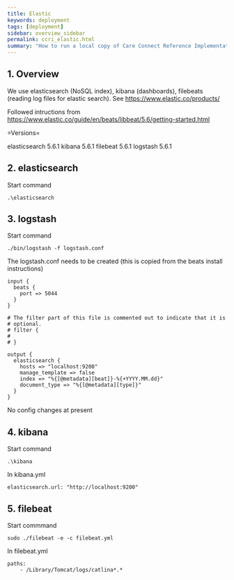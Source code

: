 ```yaml
---
title: Elastic
keywords: deployment
tags: [deployment]
sidebar: overview_sidebar
permalink: ccri_elastic.html
summary: "How to run a local copy of Care Connect Reference Implementation"
---
```



## 1. Overview ##

We use elasticsearch (NoSQL index), kibana (dashboards), filebeats (reading log files for elastic search). See https://www.elastic.co/products/

Followed intructions from https://www.elastic.co/guide/en/beats/libbeat/5.6/getting-started.html

=Versions=

elasticsearch 5.6.1
kibana 5.6.1
filebeat 5.6.1
logstash 5.6.1

## 2. elasticsearch ##

Start command

```
.\elasticsearch
```

## 3. logstash

Start command

```
./bin/logstash -f logstash.conf
```

The logstash.conf needs to be created (this is copied from the beats install instructions)

```
input {
  beats {
    port => 5044
  }
}

# The filter part of this file is commented out to indicate that it is
# optional.
# filter {
#
# }

output {
  elasticsearch {
    hosts => "localhost:9200"
    manage_template => false
    index => "%{[@metadata][beat]}-%{+YYYY.MM.dd}"
    document_type => "%{[@metadata][type]}"
  }
}
```


No config changes at present

## 4. kibana ##

Start command

```
.\kibana
```

In kibana.yml
```
elasticsearch.url: "http://localhost:9200"
```

## 5. filebeat ##

Start commmand

```
sudo ./filebeat -e -c filebeat.yml
```

In filebeat.yml

```
paths:
    - /Library/Tomcat/logs/catlina*.*
```
